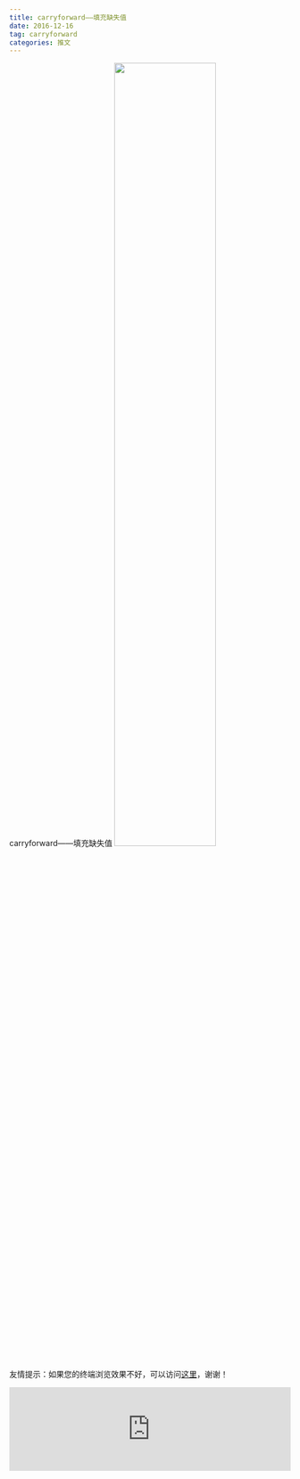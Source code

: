 ```yaml
---
title: carryforward——填充缺失值
date: 2016-12-16
tag: carryforward
categories: 推文
---
```

carryforward——填充缺失值
<img src="http://mmbiz.qpic.cn/mmbiz_jpg/ACviaWTBFxhbtxJLRqwajxXEUIKGE5krsQJTvtK5lGIENdRLon3C2IF3sAAwcr4wM1NkFEYiaibmddNdtbr86qfmQ/0?wx_fmt.jpeg" style="width: 60%; height: auto;"/><!--more-->
友情提示：如果您的终端浏览效果不好，可以访问[这里](https://stata-club.github.io/stata_article/2016-12-16.html)，谢谢！
<iframe src="https://stata-club.github.io/stata_article/2016-12-16.html" id="iframepage" frameborder="0" scrolling="no" marginheight="0" marginwidth="0" width="100%" onLoad="iFrameHeight()"></iframe>
<script type="text/javascript" language="javascript">
function iFrameHeight() {
var ifm= document.getElementById("iframepage");
var subWeb = document.frames ? document.frames["iframepage"].document : ifm.contentDocument;   
if(ifm != null && subWeb != null) {
 ifm.height = subWeb.body.scrollHeight;
} 
} 
</script> 